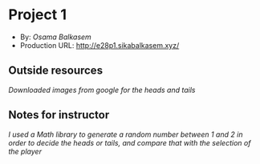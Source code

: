 
# Project 1
+ By: *Osama Balkasem*
+ Production URL: <http://e28p1.sikabalkasem.xyz/>

## Outside resources
*Downloaded images from google for the heads and tails*

## Notes for instructor
*I used a Math library to generate a random number between 1 and 2 in order to decide the heads or tails, and compare that with the selection of the player*